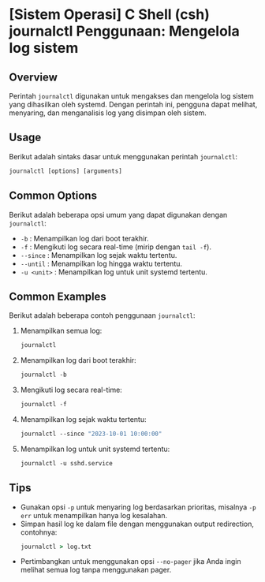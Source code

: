 # [Sistem Operasi] C Shell (csh) journalctl Penggunaan: Mengelola log sistem

## Overview
Perintah `journalctl` digunakan untuk mengakses dan mengelola log sistem yang dihasilkan oleh systemd. Dengan perintah ini, pengguna dapat melihat, menyaring, dan menganalisis log yang disimpan oleh sistem.

## Usage
Berikut adalah sintaks dasar untuk menggunakan perintah `journalctl`:

```csh
journalctl [options] [arguments]
```

## Common Options
Berikut adalah beberapa opsi umum yang dapat digunakan dengan `journalctl`:

- `-b` : Menampilkan log dari boot terakhir.
- `-f` : Mengikuti log secara real-time (mirip dengan `tail -f`).
- `--since` : Menampilkan log sejak waktu tertentu.
- `--until` : Menampilkan log hingga waktu tertentu.
- `-u <unit>` : Menampilkan log untuk unit systemd tertentu.

## Common Examples
Berikut adalah beberapa contoh penggunaan `journalctl`:

1. Menampilkan semua log:
   ```csh
   journalctl
   ```

2. Menampilkan log dari boot terakhir:
   ```csh
   journalctl -b
   ```

3. Mengikuti log secara real-time:
   ```csh
   journalctl -f
   ```

4. Menampilkan log sejak waktu tertentu:
   ```csh
   journalctl --since "2023-10-01 10:00:00"
   ```

5. Menampilkan log untuk unit systemd tertentu:
   ```csh
   journalctl -u sshd.service
   ```

## Tips
- Gunakan opsi `-p` untuk menyaring log berdasarkan prioritas, misalnya `-p err` untuk menampilkan hanya log kesalahan.
- Simpan hasil log ke dalam file dengan menggunakan output redirection, contohnya:
  ```csh
  journalctl > log.txt
  ```
- Pertimbangkan untuk menggunakan opsi `--no-pager` jika Anda ingin melihat semua log tanpa menggunakan pager.